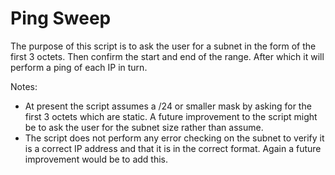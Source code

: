 # Ping Sweep

The purpose of this script is to ask the user for a subnet in the form of the first 3 octets. 
Then confirm the start and end of the range. After which it will perform a ping of each IP in turn.

Notes:
- At present the script assumes a /24 or smaller mask by asking for the first 3 octets which are static. 
A future improvement to the script might be to ask the user for the subnet size rather than assume.
- The script does not perform any error checking on the subnet to verify it is a correct IP address and 
that it is in the correct format. Again a future improvement would be to add this.

